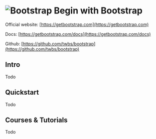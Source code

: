 # ![Bootstrap](https://rawgit.com/asankasri/begin-with-it-alpha/master/icons/bootstrap.png "Apache Bootstrap]") Begin with Bootstrap

Official website: [https://getbootstrap.com](https://getbootstrap.com)

Docs: [https://getbootstrap.com/docs](https://getbootstrap.com/docs)

Github: [https://github.com/twbs/bootstrap](https://github.com/twbs/bootstrap)

## Intro

Todo

## Quickstart

Todo

## Courses & Tutorials

Todo
